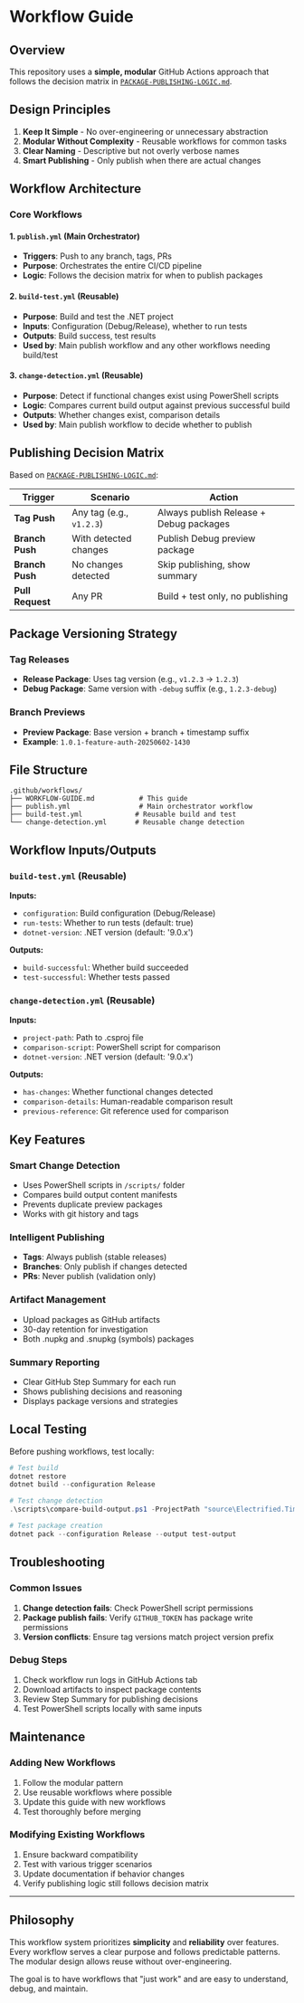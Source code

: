 # Workflow Guide

## Overview

This repository uses a **simple, modular** GitHub Actions approach that follows the decision matrix in [`PACKAGE-PUBLISHING-LOGIC.md`](../../PACKAGE-PUBLISHING-LOGIC.md).

## Design Principles

1. **Keep It Simple** - No over-engineering or unnecessary abstraction
2. **Modular Without Complexity** - Reusable workflows for common tasks
3. **Clear Naming** - Descriptive but not overly verbose names
4. **Smart Publishing** - Only publish when there are actual changes

## Workflow Architecture

### Core Workflows

#### 1. `publish.yml` (Main Orchestrator)
- **Triggers**: Push to any branch, tags, PRs
- **Purpose**: Orchestrates the entire CI/CD pipeline
- **Logic**: Follows the decision matrix for when to publish packages

#### 2. `build-test.yml` (Reusable)
- **Purpose**: Build and test the .NET project
- **Inputs**: Configuration (Debug/Release), whether to run tests
- **Outputs**: Build success, test results
- **Used by**: Main publish workflow and any other workflows needing build/test

#### 3. `change-detection.yml` (Reusable)
- **Purpose**: Detect if functional changes exist using PowerShell scripts
- **Logic**: Compares current build output against previous successful build
- **Outputs**: Whether changes exist, comparison details
- **Used by**: Main publish workflow to decide whether to publish

## Publishing Decision Matrix

Based on [`PACKAGE-PUBLISHING-LOGIC.md`](../../PACKAGE-PUBLISHING-LOGIC.md):

| Trigger | Scenario | Action |
|---------|----------|--------|
| **Tag Push** | Any tag (e.g., `v1.2.3`) | Always publish Release + Debug packages |
| **Branch Push** | With detected changes | Publish Debug preview package |
| **Branch Push** | No changes detected | Skip publishing, show summary |
| **Pull Request** | Any PR | Build + test only, no publishing |

## Package Versioning Strategy

### Tag Releases
- **Release Package**: Uses tag version (e.g., `v1.2.3` → `1.2.3`)
- **Debug Package**: Same version with `-debug` suffix (e.g., `1.2.3-debug`)

### Branch Previews
- **Preview Package**: Base version + branch + timestamp suffix
- **Example**: `1.0.1-feature-auth-20250602-1430`

## File Structure

```
.github/workflows/
├── WORKFLOW-GUIDE.md           # This guide
├── publish.yml                 # Main orchestrator workflow
├── build-test.yml             # Reusable build and test
└── change-detection.yml       # Reusable change detection
```

## Workflow Inputs/Outputs

### `build-test.yml` (Reusable)
**Inputs:**
- `configuration`: Build configuration (Debug/Release)
- `run-tests`: Whether to run tests (default: true)
- `dotnet-version`: .NET version (default: '9.0.x')

**Outputs:**
- `build-successful`: Whether build succeeded
- `test-successful`: Whether tests passed

### `change-detection.yml` (Reusable)
**Inputs:**
- `project-path`: Path to .csproj file
- `comparison-script`: PowerShell script for comparison
- `dotnet-version`: .NET version (default: '9.0.x')

**Outputs:**
- `has-changes`: Whether functional changes detected
- `comparison-details`: Human-readable comparison result
- `previous-reference`: Git reference used for comparison

## Key Features

### Smart Change Detection
- Uses PowerShell scripts in `/scripts/` folder
- Compares build output content manifests
- Prevents duplicate preview packages
- Works with git history and tags

### Intelligent Publishing
- **Tags**: Always publish (stable releases)
- **Branches**: Only publish if changes detected
- **PRs**: Never publish (validation only)

### Artifact Management
- Upload packages as GitHub artifacts
- 30-day retention for investigation
- Both .nupkg and .snupkg (symbols) packages

### Summary Reporting
- Clear GitHub Step Summary for each run
- Shows publishing decisions and reasoning
- Displays package versions and strategies

## Local Testing

Before pushing workflows, test locally:

```powershell
# Test build
dotnet restore
dotnet build --configuration Release

# Test change detection
.\scripts\compare-build-output.ps1 -ProjectPath "source\Electrified.TimeSeries\Electrified.TimeSeries.csproj"

# Test package creation
dotnet pack --configuration Release --output test-output
```

## Troubleshooting

### Common Issues

1. **Change detection fails**: Check PowerShell script permissions
2. **Package publish fails**: Verify `GITHUB_TOKEN` has package write permissions
3. **Version conflicts**: Ensure tag versions match project version prefix

### Debug Steps

1. Check workflow run logs in GitHub Actions tab
2. Download artifacts to inspect package contents
3. Review Step Summary for publishing decisions
4. Test PowerShell scripts locally with same inputs

## Maintenance

### Adding New Workflows
1. Follow the modular pattern
2. Use reusable workflows where possible
3. Update this guide with new workflows
4. Test thoroughly before merging

### Modifying Existing Workflows
1. Ensure backward compatibility
2. Test with various trigger scenarios
3. Update documentation if behavior changes
4. Verify publishing logic still follows decision matrix

---

## Philosophy

This workflow system prioritizes **simplicity** and **reliability** over features. Every workflow serves a clear purpose and follows predictable patterns. The modular design allows reuse without over-engineering.

The goal is to have workflows that "just work" and are easy to understand, debug, and maintain.
